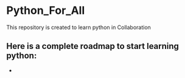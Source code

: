 # Python_For_All
This repository is created to learn python in Collaboration

## Here is a complete roadmap to start learning python:

* 
